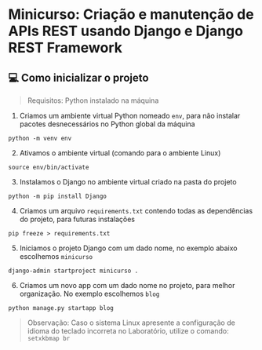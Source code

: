 # Minicurso: Criação e manutenção de APIs REST usando Django e Django REST Framework

## 💻 Como inicializar o projeto

> Requisitos: Python instalado na máquina

1. Criamos um ambiente virtual Python nomeado `env`, para não instalar pacotes desnecessários no Python global da máquina
```
python -m venv env
```

2. Ativamos o ambiente virtual (comando para o ambiente Linux)
```
source env/bin/activate
```

3. Instalamos o Django no ambiente virtual criado na pasta do projeto
```
python -m pip install Django
```

4. Criamos um arquivo `requirements.txt` contendo todas as dependências do projeto, para futuras instalações
```
pip freeze > requirements.txt
```

5. Iniciamos o projeto Django com um dado nome, no exemplo abaixo escolhemos `minicurso`
```
django-admin startproject minicurso .
```

6. Criamos um novo app com um dado nome no projeto, para melhor organização. No exemplo escolhemos `blog`
```
python manage.py startapp blog
```
> Observação: Caso o sistema Linux apresente a configuração de idioma do teclado incorreta no Laboratório, utilize o comando: `setxkbmap br`